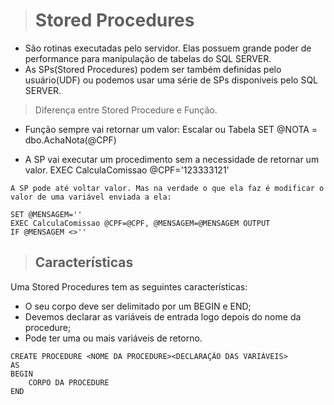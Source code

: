 ># Stored Procedures

* São rotinas executadas pelo servidor. Elas possuem grande poder de performance para manipulação de tabelas do SQL SERVER.
* As SPs(Stored Procedures) podem ser também definidas pelo usuário(UDF) ou podemos usar uma série de SPs disponíveis pelo SQL SERVER.

> Diferença entre Stored Procedure e Função.
* Função sempre vai retornar um valor: Escalar ou Tabela SET @NOTA = dbo.AchaNota(@CPF)

* A SP vai executar um procedimento sem a necessidade de retornar um valor. EXEC CalculaComissao @CPF='123333121'

>
    A SP pode até voltar valor. Mas na verdade o que ela faz é modificar o valor de uma variável enviada a ela:

    SET @MENSAGEM=''
    EXEC CalculaComissao @CPF=@CPF, @MENSAGEM=@MENSAGEM OUTPUT
    IF @MENSAGEM <>''
>## Características
Uma Stored Procedures tem as seguintes características:

* O seu corpo deve ser delimitado por um BEGIN e END;
* Devemos declarar as variáveis de entrada logo depois do nome da procedure;
* Pode ter uma ou mais variáveis de retorno.
  
``` 
CREATE PROCEDURE <NOME DA PROCEDURE><DECLARAÇÃO DAS VARIÁVEIS>
AS 
BEGIN
    CORPO DA PROCEDURE
END
```
